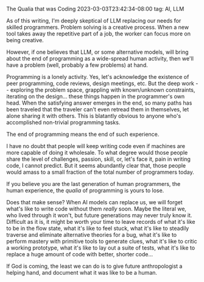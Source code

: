 The Qualia that was Coding
2023-03-03T23:42:34-08:00
tag: AI, LLM

As of this writing, I'm deeply skeptical of LLM replacing our needs for skilled programmers. Problem solving is a creative process. When a new tool takes away the repetitive part of a job, the worker can focus more on being creative.

However, if one believes that LLM, or some alternative models, will bring about the end of programming as a wide-spread human activity, then we'll have a problem (well, probably a few problems) at hand.

Programming is a lonely activity. Yes, let's acknowledge the existence of peer programming, code reviews, design meetings, etc. But the deep work -- exploring the problem space, grappling with known/unknown constraints, iterating on the design… these things happen in the programmer's own head. When the satisfying answer emerges in the end, so many paths has been traveled that the traveler can't even retread them in themselves, let alone sharing it with others. This is blatantly obvious to anyone who's accomplished non-trivial programming tasks.

The end of programming means the end of such experience.

I have no doubt that people will keep writing code even if machines are more capable of doing it wholesale. To what degree would those people share the level of challenges, passion, skill, or, let's face it, pain in writing code, I cannot predict. But it seems abundantly clear that, those people would amass to a small fraction of the total number of programmers today.

If you believe you are the last generation of human programmers, the human experience, the *qualia* of programming is yours to lose.

Does that make sense? When AI models can replace us, we will forget what's like to write code without them _really_ soon. Maybe the literal we, who lived through it won't, but future generations may never truly know it. Difficult as it is, it might be worth your time to leave records of what it's like to be in the flow state, what it's like to feel stuck, what it's like to steadily traverse and eliminate alternative theories for a bug, what it's like to perform mastery with primitive tools to generate clues, what it's like to critic a working prototype, what it's like to lay out a suite of tests, what it's like to replace a huge amount of code with better, shorter code...

If God is coming, the least we can do is to give future anthropologist a helping hand, and document what it was like to be a human.
